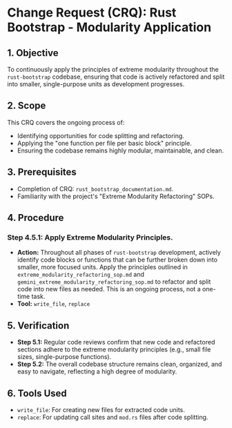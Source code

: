 # Change Request (CRQ): Rust Bootstrap - Modularity Application

## 1. Objective
To continuously apply the principles of extreme modularity throughout the `rust-bootstrap` codebase, ensuring that code is actively refactored and split into smaller, single-purpose units as development progresses.

## 2. Scope
This CRQ covers the ongoing process of:
*   Identifying opportunities for code splitting and refactoring.
*   Applying the "one function per file per basic block" principle.
*   Ensuring the codebase remains highly modular, maintainable, and clean.

## 3. Prerequisites
*   Completion of CRQ: `rust_bootstrap_documentation.md`.
*   Familiarity with the project's "Extreme Modularity Refactoring" SOPs.

## 4. Procedure

### Step 4.5.1: Apply Extreme Modularity Principles.
*   **Action:** Throughout all phases of `rust-bootstrap` development, actively identify code blocks or functions that can be further broken down into smaller, more focused units. Apply the principles outlined in `extreme_modularity_refactoring_sop.md` and `gemini_extreme_modularity_refactoring_sop.md` to refactor and split code into new files as needed. This is an ongoing process, not a one-time task.
*   **Tool:** `write_file`, `replace`

## 5. Verification
*   **Step 5.1:** Regular code reviews confirm that new code and refactored sections adhere to the extreme modularity principles (e.g., small file sizes, single-purpose functions).
*   **Step 5.2:** The overall codebase structure remains clean, organized, and easy to navigate, reflecting a high degree of modularity.

## 6. Tools Used
*   `write_file`: For creating new files for extracted code units.
*   `replace`: For updating call sites and `mod.rs` files after code splitting.
